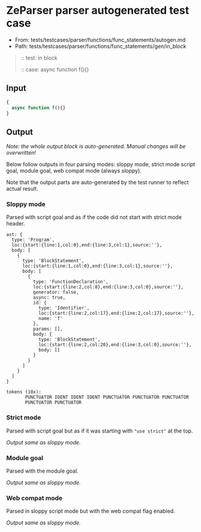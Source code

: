 # ZeParser parser autogenerated test case

- From: tests/testcases/parser/functions/func_statements/autogen.md
- Path: tests/testcases/parser/functions/func_statements/gen/in_block

> :: test: in block
>
> :: case: async function f(){}

## Input


`````js
{
  async function f(){}
}
`````

## Output

_Note: the whole output block is auto-generated. Manual changes will be overwritten!_

Below follow outputs in four parsing modes: sloppy mode, strict mode script goal, module goal, web compat mode (always sloppy).

Note that the output parts are auto-generated by the test runner to reflect actual result.

### Sloppy mode

Parsed with script goal and as if the code did not start with strict mode header.

`````
ast: {
  type: 'Program',
  loc:{start:{line:1,col:0},end:{line:3,col:1},source:''},
  body: [
    {
      type: 'BlockStatement',
      loc:{start:{line:1,col:0},end:{line:3,col:1},source:''},
      body: [
        {
          type: 'FunctionDeclaration',
          loc:{start:{line:2,col:8},end:{line:3,col:0},source:''},
          generator: false,
          async: true,
          id: {
            type: 'Identifier',
            loc:{start:{line:2,col:17},end:{line:2,col:17},source:''},
            name: 'f'
          },
          params: [],
          body: {
            type: 'BlockStatement',
            loc:{start:{line:2,col:20},end:{line:3,col:0},source:''},
            body: []
          }
        }
      ]
    }
  ]
}

tokens (10x):
       PUNCTUATOR IDENT IDENT IDENT PUNCTUATOR PUNCTUATOR PUNCTUATOR
       PUNCTUATOR PUNCTUATOR
`````

### Strict mode

Parsed with script goal but as if it was starting with `"use strict"` at the top.

_Output same as sloppy mode._

### Module goal

Parsed with the module goal.

_Output same as sloppy mode._

### Web compat mode

Parsed in sloppy script mode but with the web compat flag enabled.

_Output same as sloppy mode._
